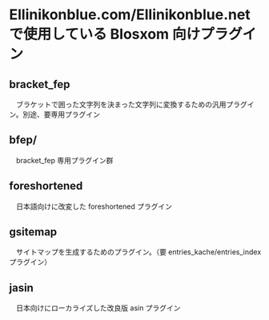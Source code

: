 # Ellinikonblue.com/Ellinikonblue.net で使用している Blosxom 向けプラグイン

## bracket_fep
　ブラケットで囲った文字列を決まった文字列に変換するための汎用プラグイン。別途、要専用プラグイン

## bfep/
　bracket_fep 専用プラグイン群

## foreshortened
　日本語向けに改変した foreshortened プラグイン

## gsitemap
　サイトマップを生成するためのプラグイン。（要 entries_kache/entries_index プラグイン）

## jasin
　日本向けにローカライズした改良版 asin プラグイン
